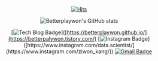 <div align=center>

  
[![Hits](https://hits.seeyoufarm.com/api/count/incr/badge.svg?url=https%3A%2F%2Fgithub.com%2Fbetterplaywon&count_bg=%23FFD2D4&title_bg=%23FF5F5F&icon=&icon_color=%23FFD1D1&title=hits&edge_flat=false)](https://hits.seeyoufarm.com)
  
![Betterplaywon's GitHub stats](https://github-readme-stats.vercel.app/api?username=betterplaywon&theme=dark&show_icons=true) 
  
<div align=center>

[![Tech Blog Badge](http://img.shields.io/badge/-Tech%20blog-black?style=flat-square&logo=github&link=https://betterplaywon.github.io/)]([https://betterplaywon.github.io/](https://betterpalywon.tistory.com/) 
[![Instagram Badge](https://img.shields.io/badge/-Instagram-dd2a7b?style=flat-square&logo=instagram&logoColor=white&link=[https://www.instagram.com/data.scientist/](https://www.instagram.com/ziwon_kang/))]([https://www.instagram.com/data.scientist/](https://www.instagram.com/ziwon_kang/)) 
[![Gmail Badge](https://img.shields.io/badge/-Gmail-d14836?style=flat-square&logo=Gmail&logoColor=white&link=mailto:kkgi1234@gmail.com)](mailto:kkgi1234@gmail.com)
</div>
</div>

